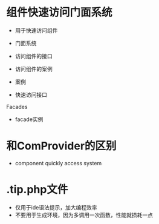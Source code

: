 
# 组件快速访问门面系统
- 用于快速访问组件


- 门面系统
- 访问组件的接口
- 访问组件的案例
- 案例
- 快速访问接口

Facades

- facade实例

# 和ComProvider的区别

- component quickly access system

# .tip.php文件

- 仅用于ide语法提示，加大编程效率
- 不要用于生成环境，因为多调用一次函数，性能就损耗一点
